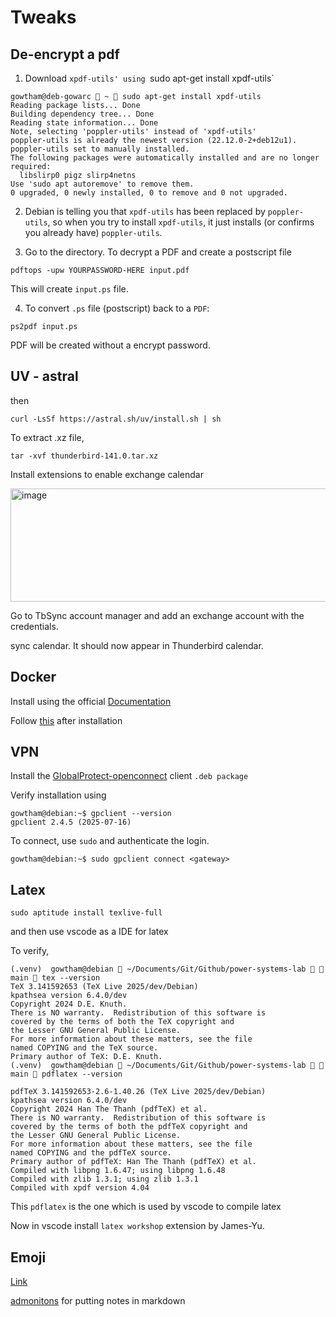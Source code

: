 # Tweaks

## De-encrypt a pdf

1. Download `xpdf-utils' using `sudo apt-get install xpdf-utils`

```
gowtham@deb-gowarc  ~  sudo apt-get install xpdf-utils
Reading package lists... Done
Building dependency tree... Done
Reading state information... Done
Note, selecting 'poppler-utils' instead of 'xpdf-utils'
poppler-utils is already the newest version (22.12.0-2+deb12u1).
poppler-utils set to manually installed.
The following packages were automatically installed and are no longer required:
  libslirp0 pigz slirp4netns
Use 'sudo apt autoremove' to remove them.
0 upgraded, 0 newly installed, 0 to remove and 0 not upgraded.
```

2. Debian is telling you that `xpdf-utils` has been replaced by `poppler-utils`, so when you try to install `xpdf-utils`, it just installs (or confirms you already have) `poppler-utils`.

3. Go to the directory. To decrypt a PDF and create a postscript file

```
pdftops -upw YOURPASSWORD-HERE input.pdf
```

This will create `input.ps` file. 

4. To convert `.ps` file (postscript) back to a `PDF`:
```
ps2pdf input.ps
```

PDF will be created without a encrypt password.

## UV - astral

then

```
curl -LsSf https://astral.sh/uv/install.sh | sh
```


To extract .xz file,
```
tar -xvf thunderbird-141.0.tar.xz
```
Install extensions to enable exchange calendar

<img width="761" height="181" alt="image" src="https://github.com/user-attachments/assets/2758093f-1d0c-49c2-8ef1-7a6e9e626ed1" />

Go to TbSync account manager and add an exchange account with the credentials.

sync calendar. It should now appear in Thunderbird calendar.


## Docker

Install using the official [Documentation](https://docs.docker.com/engine/install/debian/#install-using-the-repository)

Follow [this](https://docs.docker.com/engine/install/linux-postinstall/) after installation

## VPN

Install the [GlobalProtect-openconnect](https://github.com/yuezk/GlobalProtect-openconnect) client `.deb package` 

Verify installation using 
```
gowtham@debian:~$ gpclient --version
gpclient 2.4.5 (2025-07-16)
```
To connect, use `sudo` and authenticate the login.

```
gowtham@debian:~$ sudo gpclient connect <gateway>
```

## Latex

`sudo aptitude install texlive-full`

and then use vscode as a IDE for latex

To verify,

```
(.venv)  gowtham@debian  ~/Documents/Git/Github/power-systems-lab   main  tex --version
TeX 3.141592653 (TeX Live 2025/dev/Debian)
kpathsea version 6.4.0/dev
Copyright 2024 D.E. Knuth.
There is NO warranty.  Redistribution of this software is
covered by the terms of both the TeX copyright and
the Lesser GNU General Public License.
For more information about these matters, see the file
named COPYING and the TeX source.
Primary author of TeX: D.E. Knuth.
(.venv)  gowtham@debian  ~/Documents/Git/Github/power-systems-lab   main  pdflatex --version

pdfTeX 3.141592653-2.6-1.40.26 (TeX Live 2025/dev/Debian)
kpathsea version 6.4.0/dev
Copyright 2024 Han The Thanh (pdfTeX) et al.
There is NO warranty.  Redistribution of this software is
covered by the terms of both the pdfTeX copyright and
the Lesser GNU General Public License.
For more information about these matters, see the file
named COPYING and the pdfTeX source.
Primary author of pdfTeX: Han The Thanh (pdfTeX) et al.
Compiled with libpng 1.6.47; using libpng 1.6.48
Compiled with zlib 1.3.1; using zlib 1.3.1
Compiled with xpdf version 4.04
```

This `pdflatex` is the one which is used by vscode to compile latex

Now in vscode install `latex workshop` extension by James-Yu.

## Emoji

[Link](https://gist.github.com/rxaviers/7360908)

[admonitons](https://jimandreas.github.io/mkdocs-material/reference/admonitions/) for putting notes in markdown